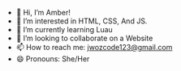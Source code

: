 - 👋 Hi, I’m Amber!
- 👀 I’m interested in HTML, CSS, And JS.
- 🌱 I’m currently learning Luau
- 💞️ I’m looking to collaborate on a Website
- 📫 How to reach me: jwozcode123@gmail.com
- 😄 Pronouns: She/Her


<!---
jwozcode123/jwozcode123 is a ✨ special ✨ repository because its `README.md` (this file) appears on your GitHub profile.
You can click the Preview link to take a look at your changes.
--->
